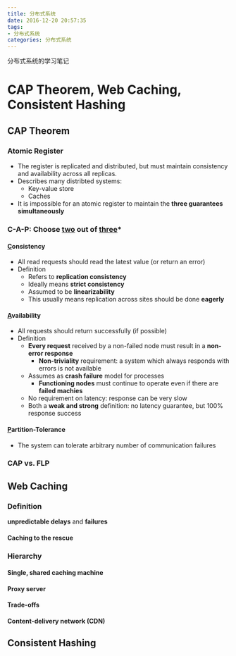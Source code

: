 ```yaml
---
title: 分布式系统
date: 2016-12-20 20:57:35
tags:
- 分布式系统
categories: 分布式系统
---
```

分布式系统的学习笔记
<!--more-->
# CAP Theorem, Web Caching, Consistent Hashing
## CAP Theorem
### Atomic Register
- The register is replicated and distributed, but must maintain consistency and availability across all replicas.  
- Describes many distribted systems:
  - Key-value store
  - Caches
- It is impossible for an atomic register to maintain the **three guarantees simultaneously**
### C\-A\-P: Choose <u>two</u> out of <u>three</u>*
#### <u>C</u>onsistency
- All read requests should read the latest value (or return an error)
- Definition
  - Refers to **replication consistency**
  - Ideally means **strict consistency**
  - Assumed to be **linearizability**
  - This usually means replication across sites should be done **eagerly**
#### <u>A</u>vailability
- All requests should return successfully (if possible)
- Definition
  - **Every request** received by a non-failed node must result in a **non-error response**
    - **Non-triviality** requirement: a system which always responds with errors is not available
  - Assumes as **crash failure** model for processes
    - **Functioning nodes** must continue to operate even if there are **failed machies**
  - No requirement on latency: response can be very slow
  - Both a **weak and strong** definition: no latency guarantee, but 100% response success
#### <u>P</u>artition\-Tolerance
- The system can tolerate arbitrary number of communication failures

### CAP vs. FLP


## Web Caching
### Definition
**unpredictable delays** and **failures**
#### Caching to the rescue
### Hierarchy
#### Single, shared caching machine
#### Proxy server
#### Trade-offs
#### Content-delivery network (CDN)

## Consistent Hashing
